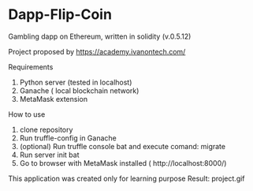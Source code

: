 # Dapp-Flip-Coin

Gambling dapp on Ethereum, written in solidity (v.0.5.12) 

Project proposed by https://academy.ivanontech.com/

Requirements
 1. Python server (tested in localhost)
 2. Ganache ( local blockchain network)
 3. MetaMask extension
 
 How to use
 1. clone repository
 2. Run truffle-config in Ganache
 3. (optional) Run truffle console bat and execute comand: migrate 
 4. Run server init bat
 5. Go to browser with MetaMask installed ( http://localhost:8000/)
 
 This application was created only for learning purpose
 Result: project.gif
 
